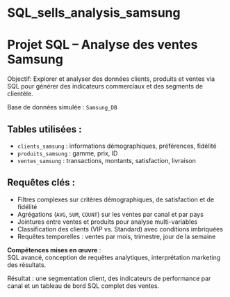 # SQL_sells_analysis_samsung

# Projet SQL – Analyse des ventes Samsung

Objectif: Explorer et analyser des données clients, produits et ventes via SQL pour générer des indicateurs commerciaux et des segments de clientèle.

Base de données simulée : `Samsung_DB`

## Tables utilisées :
- `clients_samsung` : informations démographiques, préférences, fidélité
- `produits_samsung` : gamme, prix, ID
- `ventes_samsung` : transactions, montants, satisfaction, livraison

## Requêtes clés :
- Filtres complexes sur critères démographiques, de satisfaction et de fidélité
- Agrégations (`AVG`, `SUM`, `COUNT`) sur les ventes par canal et par pays
- Jointures entre ventes et produits pour analyse multi-variables
- Classification des clients (VIP vs. Standard) avec conditions imbriquées
- Requêtes temporelles : ventes par mois, trimestre, jour de la semaine

**Compétences mises en œuvre** :  
SQL avancé, conception de requêtes analytiques, interprétation marketing des résultats.

Résultat : une segmentation client, des indicateurs de performance par canal et un tableau de bord SQL complet des ventes.

